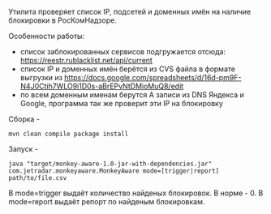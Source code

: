 Утилита проверяет список IP, подсетей и доменных имён на наличие блокировки в РосКомНадзоре.

Особенности работы:
* cписок заблокированных сервисов подгружается отсюда: https://reestr.rublacklist.net/api/current
* список IP и доменных имён берётся из CVS файла в формате выгрузки из https://docs.google.com/spreadsheets/d/16d-pm9F-N4J0Ctih7WLO9i1D0s-aBrEPvNtDMioMuQ8/edit
* по всем доменным именам берутся A записи из DNS Яндекса и Google, программа так же проверит эти IP на блокировку

Сборка -
```
mvn clean compile package install
```

Запуск -
``` 
java "target/monkey-aware-1.0-jar-with-dependencies.jar" com.jetradar.monkeyaware.MonkeyAware mode=[trigger|report] path/to/file.csv
```


В mode=trigger выдаёт количество найденых блокировок. В норме - 0.
В mode=report выдаёт репорт по найденым блокировкам.